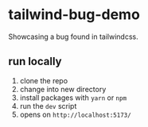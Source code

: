 # tailwind-bug-demo

Showcasing a bug found in tailwindcss.

## run locally

1. clone the repo
2. change into new directory
3. install packages with `yarn` or `npm`
4. run the `dev` script
5. opens on `http://localhost:5173/`
